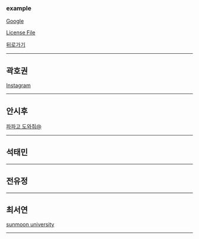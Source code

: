 ### example

[Google](https://www.google.com)

[License File](./LICENSE)


[뒤로가기](./README.md)

* * *
## 곽호권
[Instagram](https://www.instagram.com/) 
_ _ _
## 안시후
[파파고 도와줘@](https://papago.naver.com/)
  
_ _ _
## 석태민
  
_ _ _
## 전유정
  
_ _ _
## 최서연
[sunmoon university](https://lily.sunmoon.ac.kr/MainDefault.aspx)  
_ _ _



